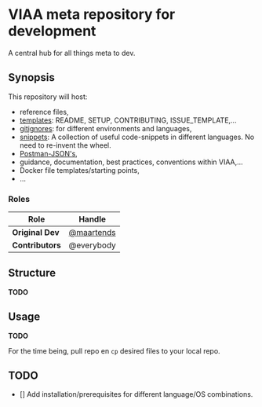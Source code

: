 # VIAA meta repository for development

A central hub for all things meta to dev.

## Synopsis

This repository will host:

- reference files,
- [templates](./templates): README, SETUP, CONTRIBUTING, ISSUE_TEMPLATE,...
- [gitignores](./gitignores): for different environments and languages,
- [snippets](./snippets): A collection of useful code-snippets in different
  languages. No need to re-invent the wheel.
- [Postman-JSON's](./postman),
- guidance, documentation, best practices, conventions within VIAA,...
- Docker file templates/starting points,
- ...

### Roles

| Role              | Handle         |
|-------------------|----------------|
| **Original Dev**  | [@maartends](https://github.com/maartends) |
| **Contributors**  | @everybody     |

## Structure

**TODO**

## Usage

**TODO**

For the time being, pull repo en `cp` desired files to your local repo.

## TODO

- [] Add installation/prerequisites for different language/OS combinations.
